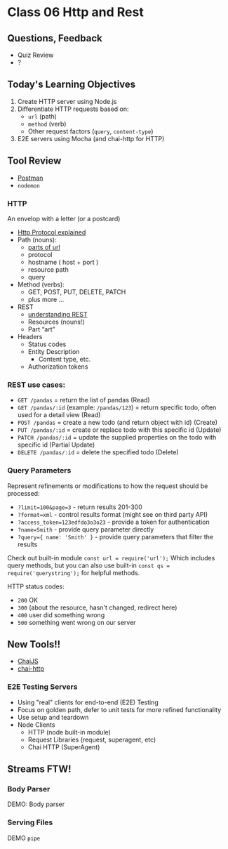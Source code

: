 # Class 06 Http and Rest

## Questions, Feedback
* Quiz Review
* ?
	
## Today's Learning Objectives

1. Create HTTP server using Node.js
2. Differentiate HTTP requests based on:
	* `url` (path)
	* `method` (verb) 
	* Other request factors (`query`, `content-type`)
3. E2E servers using Mocha (and chai-http for HTTP)

## Tool Review

* [Postman](https://www.getpostman.com/)
* `nodemon`

### HTTP

An envelop with a letter (or a postcard)

* [ Http Protocol explained ](http://code.tutsplus.com/tutorials/http-the-protocol-every-web-developer-must-know-part-1--net-31177)
* Path (nouns):
	* [parts of url](http://bl.ocks.org/abernier/3070589)
	* protocol
	* hostname ( host + port )
	* resource path
	* query
* Method (verbs): 
	* GET, POST, PUT, DELETE, PATCH
	* plus more ...
* REST
	* [understanding REST](https://spring.io/understanding/REST)
	* Resources (nouns!)
	* Part “art”
* Headers
	* Status codes
	* Entity Description
		* Content type, etc.
	* Authorization tokens

### REST use cases:
* `GET /pandas` = return the list of pandas (Read)
* `GET /pandas/:id` (example: `/pandas/123`) = return specific todo,
often used for a detail view (Read)
* `POST /pandas` = create a new todo (and return object with id) (Create)
* `PUT /pandas/:id` = create or replace todo with this specific id (Update)
* `PATCH /pandas/:id` = update the supplied properties on the todo with specific id (Partial Update)
* `DELETE /pandas/:id` = delete the specified todo (Delete)

### Query Parameters

Represent refinements or modifications to how the request should be processed:
* `?limit=100&page=3` - return results 201-300 
* `?format=xml` - control results format (might see on third party API)
* `?access_token=123edfdo3o3o23` - provide a token for authentication
* `?name=Smith` - provide query parameter directly
* `?query={ name: 'Smith' }` - provide query parameters that filter the results

Check out built-in module `const url = require('url');` Which includes query methods, but you can also use built-in `const qs = require('querystring');` for helpful methods.

HTTP status codes:
* `200` OK
* `300` (about the resource, hasn't changed, redirect here)
* `400` user did something wrong
* `500` something went wrong on our server

## New Tools!!

* [ChaiJS](http://chaijs.com/)
* [chai-http](http://chaijs.com/plugins/chai-http/)

### E2E Testing Servers

* Using "real" clients for end-to-end (E2E) Testing
* Focus on golden path, defer to unit tests for more refined functionality 
* Use setup and teardown
* Node Clients
	* HTTP (node built-in module)
	* Request Libraries (request, superagent, etc)
	* Chai HTTP (SuperAgent)

## Streams FTW!

### Body Parser

DEMO: Body parser

### Serving Files

DEMO `pipe`